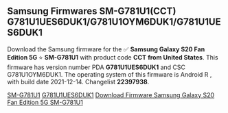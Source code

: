 <h2>Samsung Firmwares SM-G781U1(CCT) G781U1UES6DUK1/G781U1OYM6DUK1/G781U1UES6DUK1</h2>
Download the Samsung firmware for the ✅ <strong>Samsung Galaxy S20 Fan Edition 5G </strong> ⭐ <strong>SM-G781U1</strong> with product code <strong>CCT</strong> <strong> from United States</strong>. This firmware has version number PDA <strong>G781U1UES6DUK1</strong> and CSC G781U1OYM6DUK1. The operating system of this firmware is Android R , with build date 2021-12-14. Changelist <strong>22397938</strong>.


[SM-G781U1](https://samfirm.shop/samsung/model/SM-G781U1)
[G781U1UES6DUK1](https://samfirm.shop/samsung/pda/G781U1UES6DUK1)
[Download Firmware Samsung Galaxy S20 Fan Edition 5G SM-G781U1](https://samfirm.shop/samsung/firmware/482173)
